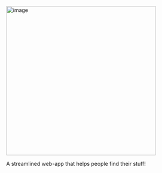 <img width="400" alt="image" src="https://github.com/user-attachments/assets/a30ba99a-5bd9-4c82-bad0-0c46e02c4012" />

A streamlined web-app that helps people find their stuff!
